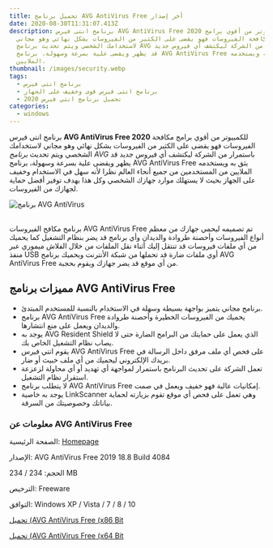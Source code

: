 ```yaml
---
title: تحميل برنامج AVG AntiVirus Free أخر إصدار
date: 2020-08-30T11:31:07.413Z
description: برنامج انتى فيرس AVG AntiVirus Free 2020 للكمبيوتر من أقوي برامج
  مكافحة الفيروسات فهو يقضى على الكثير من الفيروسات بشكل نهائي وهو مجاني
  لاستخدامك الشخصي ويتم تحديث برنامج AVG باستمرار من الشركة ليكتشف أي فيروس جديد
  قد يظهر ويقضى علية بسرعة وسهولة، برنامج AVG AntiVirus Free يثق به ويستخدمه
  الملايين.
thumbnail: /images/security.webp
tags:
  - برنامج انتى فيرس
  - برنامج انتى فيرس قوى وخفيف على الجهاز
  - تحميل برنامج انتي فيرس 2020
categories:
  - windows
---
```

<!--StartFragment-->

برنامج انتى فيرس **AVG AntiVirus Free 2020** للكمبيوتر من أقوي برامج مكافحة الفيروسات فهو يقضى على الكثير من الفيروسات بشكل نهائي وهو مجاني لاستخدامك الشخصي ويتم تحديث *برنامج AVG* باستمرار من الشركة ليكتشف أي فيروس جديد قد يظهر ويقضى علية بسرعة وسهولة، برنامج AVG AntiVirus Free يثق به ويستخدمه الملايين من المستخدمين من جميع أنحاء العالم نظرا لأنه سهل في الاستخدام وخفيف على الجهاز بحيث لا يستهلك موارد جهازك الشخصي وكل هذا بهدف توفير أفضل حماية لجهازك من الفيروسات.

![برنامج AVG AntiVirus](https://4.bp.blogspot.com/-5i4USODXG48/W1tirbF7rKI/AAAAAAAAA1A/GcxFm85F9Fcd6IiOD0C88hbdyMgHUhJ4gCLcBGAs/s1600/avg-antivirus.png "AVG AntiVirus")

\
برنامج مكافح الفيروسات AVG AntiVirus Free تم تصميمه ليحمي جهازك من معظم أنواع الفيروسات وأحصنة طروادة والديدان وأي برنامج قد يضر بنظام التشغيل كما يحميك من أي ملفات فيروسات قد تنتقل إليك أثناء نقل الملفات من خلال الفلاش ميموري عبر منفذ USB أوي ملفات ضارة قد تحملها من شبكة الأنترنت ويحميك برنامج AVG AntiVirus Free من أي موقع قد يضر جهازك ويقوم بحجبة.



## مميزات برنامج AVG AntiVirus Free

* برنامج مجاني يتميز بواجهة بسيطة وسهلة في الاستخدام بالنسبة للمستخدم المبتدئ.
* برنامج AVG AntiVirus Free يحميك من الفيروسات الخطيرة وأحصنة طروادة والديدان ويعمل على منع انتشارها.
* يوجد به AVG Resident Shield الذي يعمل على حمايتك من البرامج الضارة حتى لا يصاب نظام التشغيل الخاص بك.
* يقوم انتي فيرس AVG AntiVirus Free على فحص أي ملف مرفق داخل الرسالة في بريدك الإلكتروني ليحميك من أي ملف خبيث أو ضار.
* تعمل الشركة على تحديث البرنامج باستمرار لمواجهة أي تهديد أو أي محاولة لزعزعة استقرار نظام التشغيل.
* لا يتطلب برنامج AVG AntiVirus Free إمكانيات عالية فهو خفيف ويعمل في صمت.
* يوجد به خاصية LinkScanner وهي تعمل على فحص أي موقع تقوم بزيارته لحماية بياناتك وخصوصيتك من السرقة.



### معلومات عن AVG AntiVirus Free

الصفحة الرئيسية: [Homepage](http://www.avg.com/ww-en/homepage)

الإصدار: AVG AntiVirus Free 2019 18.8 Build 4084

الحجم: 234 / 234 MB

الترخيص: Freeware

التوافق: Windows XP / Vista / 7 / 8 / 10



[تحميل (AVG AntiVirus Free (x86 Bit](http://files-download.avg.com/inst/mp/Antivirus_Free_x86_1819.exe)

[تحميل (AVG AntiVirus Free (x64 Bit](http://files-download.avg.com/inst/mp/Antivirus_Free_x64_1818.exe)

<!--EndFragment-->